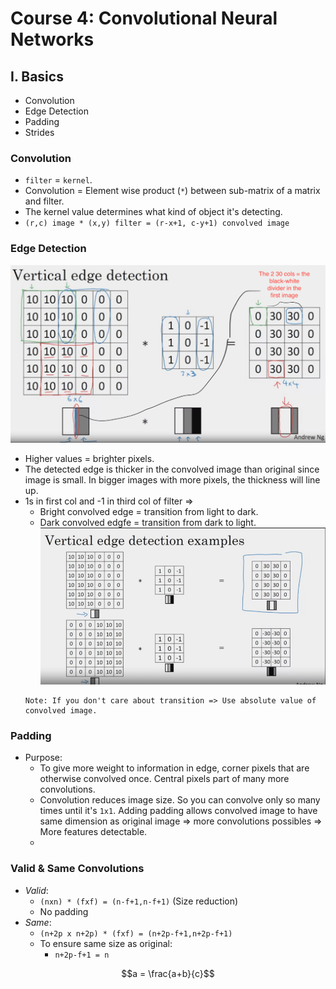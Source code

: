 # Course 4: Convolutional Neural Networks

## I. Basics
- Convolution
- Edge Detection
- Padding
- Strides
### Convolution
- `filter` = `kernel`.
- Convolution = Element wise product (`*`) between sub-matrix of a matrix and filter.
- The kernel value determines what kind of object it's detecting. 
- `(r,c) image * (x,y) filter = (r-x+1, c-y+1) convolved image`
### Edge Detection
![vertical](images/1_vertical_edge.png)
- Higher values = brighter pixels.
- The detected edge is thicker in the convolved image than original since image is small. 
In bigger images with more pixels, the thickness will line up. 
- 1s in first col and -1 in third col of filter =>
  - Bright convolved edge = transition from light to dark.
  - Dark convolved edgfe = transition from dark to light.
  ![vertical](images/2_transitions.png)
  ```
  Note: If you don't care about transition => Use absolute value of convolved image.
  ```
### Padding
- Purpose: 
  - To give more weight to information in edge, corner pixels that are otherwise convolved once. Central pixels part of many 
  more convolutions. 
  - Convolution reduces image size. So you can convolve only so many times until it's `1x1`. Adding padding allows convolved image to have 
  same dimension as original image => more convolutions possibles => More features detectable. 
  - 
### Valid & Same Convolutions
- *Valid*: 
  - `(nxn) * (fxf) = (n-f+1,n-f+1)` (Size reduction)
  - No padding
- *Same*: 
  - `(n+2p x n+2p) * (fxf) = (n+2p-f+1,n+2p-f+1)`
  - To ensure same size as original:
    - `n+2p-f+1 = n`

```math
a = \frac{a+b}{c}
```